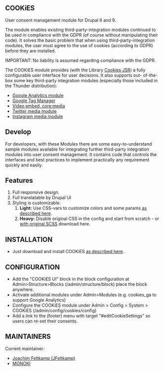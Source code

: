 COOKiES
-------

User consent management module for Drupal 8 and 9.

The module enables existing third-party-integration modules continued to be
used in compliance with the GDPR (of course without manipulating their code).
It solves the basic problem that when using third-party-integration modules,
the user must agree to the use of cookies (according to GDPR) before they are
installed.

IMPORTANT: No liability is assumed regarding compliance with the GDPR.

The COOKiES module provides (with the Library [Cookies JSR][cookiesjsr]) a
  fully configurable user interface for user decisions. It also supports out-
  of-the-box some key third-party integration modules (especially those
  included in the Thunder distribution):

 * [Google Analytics module][analytics]
 * [Google Tag Manager][gtag]
 * [Video embed, core:media][mvideoembed]
 * [Twitter media module][mtwitter]
 * [Instagram media module][minstagram]

Develop
-------

For developers, with these Modules there are some easy-to-understand sample
  modules available for integrating further third-party integration modules
  into user consent management. It contains code that controls the interfaces
  and best practices to implement practically any requirement quickly and
  easily.

Features
--------

1. Full responsive design.
2. Full translatable by Drupal UI
3. Styling is customizable.
   1. **Light:** Use CSS-vars to customize colors and some params
  [as described here][cssvar].
   2. **Heavy:** Disable original CSS in the config and start  from scratch -
  or [with original SCSS][sasssrc] download here.

INSTALLATION
------------
* Just download and install COOKiES [as described here][install].

CONFIGURATION
-------------

 * Add the "COOKiES UI" block in the block configuration at
  Admin>Structure>Blocks (/admin/structure/block) place the block anywhere.
 * Activate additional modules under Admin>Modules (e.g. cookies_ga to support
  Google Analytics)
 * Configure the COOKiES module under Admin > Config > System > COOKiES
  (/admin/config/cookies/config)
 * Add a link to the (footer) menu with target "#editCookieSettings" so users
  can re-set their consents.


MAINTAINERS
-----------

Current maintainer:
 * [Joachim Feltkamp (JFeltkamp)][jfeltkamp]
 * [MONOKI][monoki]

[jfeltkamp]: https://www.drupal.org/u/jfeltkamp
[monoki]: https://www.drupal.org/monoki
[cookiesjsr]: https://github.com/jfeltkamp/cookiesjsr
[analytics]: https://www.drupal.org/project/google_analytics
[gtag]: https://www.drupal.org/project/google_tag
[mvideoembed]: https://www.drupal.org/docs/contributed-modules/video-embed-field
[mtwitter]: https://www.drupal.org/project/media_entity_twitter
[minstagram]: https://www.drupal.org/project/media_entity_instagram
[cssvar]: https://github.com/jfeltkamp/cookiesjsr/blob/master/README.md#styling
[sasssrc]: https://github.com/jfeltkamp/cookiesjsr/tree/master/styles
[install]: https://www.drupal.org/docs/8/extending-drupal-8/installing-drupal-8-modules
